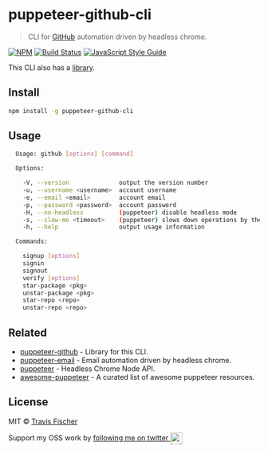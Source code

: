 # puppeteer-github-cli

> CLI for [GitHub](https://github.com) automation driven by headless chrome.

[![NPM](https://img.shields.io/npm/v/puppeteer-github-cli.svg)](https://www.npmjs.com/package/puppeteer-github-cli) [![Build Status](https://travis-ci.com/transitive-bullshit/puppeteer-github-cli.svg?branch=master)](https://travis-ci.com/transitive-bullshit/puppeteer-github-cli) [![JavaScript Style Guide](https://img.shields.io/badge/code_style-standard-brightgreen.svg)](https://standardjs.com)

This CLI also has a [library](https://github.com/transitive-bullshit/puppeteer-github).

## Install

```bash
npm install -g puppeteer-github-cli
```

## Usage

```bash
  Usage: github [options] [command]

  Options:

    -V, --version              output the version number
    -u, --username <username>  account username
    -e, --email <email>        account email
    -p, --password <password>  account password
    -H, --no-headless          (puppeteer) disable headless mode
    -s, --slow-mo <timeout>    (puppeteer) slows down operations by the given ms (default: 0)
    -h, --help                 output usage information

  Commands:

    signup [options]
    signin
    signout
    verify [options]
    star-package <pkg>
    unstar-package <pkg>
    star-repo <repo>
    unstar-repo <repo>
```

## Related

-   [puppeteer-github](https://github.com/transitive-bullshit/puppeteer-github) - Library for this CLI.
-   [puppeteer-email](https://github.com/transitive-bullshit/puppeteer-email) - Email automation driven by headless chrome.
-   [puppeteer](https://github.com/GoogleChrome/puppeteer) - Headless Chrome Node API.
-   [awesome-puppeteer](https://github.com/transitive-bullshit/awesome-puppeteer) - A curated list of awesome puppeteer resources.

## License

MIT © [Travis Fischer](https://github.com/transitive-bullshit)

Support my OSS work by <a href="https://twitter.com/transitive_bs">following me on twitter <img src="https://storage.googleapis.com/saasify-assets/twitter-logo.svg" alt="twitter" height="24px" align="center"></a>

